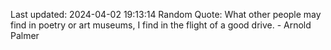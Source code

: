 Last updated: 2024-04-02 19:13:14
Random Quote: What other people may find in poetry or art museums, I find in the flight of a good drive. - Arnold Palmer